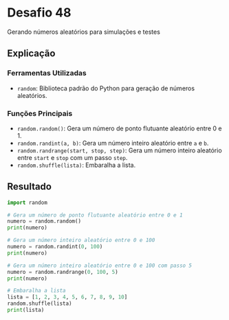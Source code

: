 # Desafio 48

Gerando números aleatórios para simulações e testes

## Explicação

### Ferramentas Utilizadas

- `random`: Biblioteca padrão do Python para geração de números aleatórios.

### Funções Principais

- `random.random()`: Gera um número de ponto flutuante aleatório entre 0 e 1.
- `random.randint(a, b)`: Gera um número inteiro aleatório entre `a` e `b`.
- `random.randrange(start, stop, step)`: Gera um número inteiro aleatório entre `start` e `stop` com um passo `step`.
- `random.shuffle(lista)`: Embaralha a lista.

## Resultado

```py
import random

# Gera um número de ponto flutuante aleatório entre 0 e 1
numero = random.random()
print(numero)

# Gera um número inteiro aleatório entre 0 e 100
numero = random.randint(0, 100)
print(numero)

# Gera um número inteiro aleatório entre 0 e 100 com passo 5
numero = random.randrange(0, 100, 5)
print(numero)

# Embaralha a lista
lista = [1, 2, 3, 4, 5, 6, 7, 8, 9, 10]
random.shuffle(lista)
print(lista)